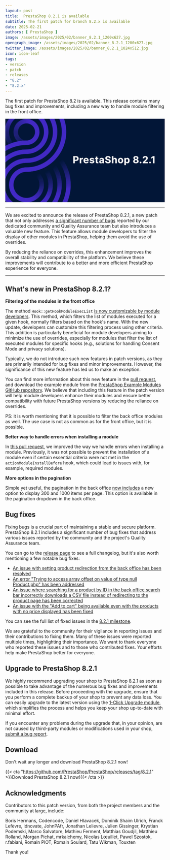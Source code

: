 ```yaml
---
layout: post
title:  PrestaShop 8.2.1 is available
subtitle: The first patch for branch 8.2.x is available
date: 2025-02-21
authors: [ PrestaShop ]
image: /assets/images/2025/02/banner_8.2.1_1200x627.jpg
opengraph_image: /assets/images/2025/02/banner_8.2.1_1200x627.jpg
twitter_image: /assets/images/2025/02/banner_8.2.1_1024x512.jpg
icon: icon-leaf
tags:
- version
- patch
- releases
- "8.2"
- "8.2.x"
---
```


The first patch for PrestaShop 8.2 is available. This release contains many bug fixes and improvements, including a new way to handle module filtering in the front office.

![PrestaShop 8.2.1 is available!](/assets/images/2025/02/banner_8.2.1_1200x627.jpg)

<hr>

We are excited to announce the release of PrestaShop 8.2.1, a new patch that not only addresses [a significant number of bugs](https://github.com/PrestaShop/PrestaShop/pulls?q=is%3Apr+is%3Amerged+milestone%3A8.2.1+label%3A%22Bug+fix%22+-label%3A%22E2E+Tests%22+) reported by our dedicated community and Quality Assurance team but also introduces a valuable new feature. This feature allows module developers to filter the display of other modules in PrestaShop, helping them avoid the use of overrides.

By reducing the reliance on overrides, this enhancement improves the overall stability and compatibility of the platform. We believe these improvements will contribute to a better and more efficient PrestaShop experience for everyone.

<hr>

## What's new in PrestaShop 8.2.1?

**Filtering of the modules in the front office**

The method `Hook::getHookModuleExecList` [is now customizable by module developers](https://github.com/PrestaShop/PrestaShop/pull/37125). This method, which filters the list of modules executed for a given hook, normally filters based on the hook's name. With the new update, developers can customize this filtering process using other criteria. This addition is particularly beneficial for module developers aiming to minimize the use of overrides, especially for modules that filter the list of executed modules for specific hooks (e.g., solutions for handling Consent Mode and privacy solutions).

Typically, we do not introduce such new features in patch versions, as they are primarily intended for bug fixes and minor improvements. However, the significance of this new feature has led us to make an exception.

You can find more information about this new feature in the [pull request](https://github.com/PrestaShop/PrestaShop/pull/37125/), and download the example module from the [PrestaShop Example Modules GitHub repository](https://github.com/PrestaShop/example-modules/demofiltermodules). We believe that including this feature in the patch version will help module developers enhance their modules and ensure better compatibility with future PrestaShop versions by reducing the reliance on overrides.

PS: it is worth mentioning that it is possible to filter the back office modules as well. The use case is not as common as for the front office, but it is possible.

**Better way to handle errors when installing a module**

In [this pull request](https://github.com/PrestaShop/PrestaShop/pull/36612/), we improved the way we handle errors when installing a module. Previously, it was not possible to prevent the installation of a module even if certain essential criteria were not met in the `actionModuleInstallBefore` hook, which could lead to issues with, for example, required modules.

**More options in the pagination**

Simple yet useful, the pagination in the back office [now includes](https://github.com/PrestaShop/PrestaShop/pull/37373) a new option to display 300 and 1000 items per page. This option is available in the pagination dropdown in the back office.

## Bug fixes

Fixing bugs is a crucial part of maintaining a stable and secure platform. PrestaShop 8.2.1 includes a significant number of bug fixes that address various issues reported by the community and the project's Quality Assurance team.

You can go to the [release page](https://github.com/PrestaShop/PrestaShop/releases/tag/8.2.1) to see a full changelog, but it's also worth mentioning a few notable bug fixes:

- [An issue with setting product redirection from the back office has been resolved](https://github.com/PrestaShop/PrestaShop/pull/36505)
- [An error "Trying to access array offset on value of type null Product.php" has been addressed](https://github.com/PrestaShop/PrestaShop/pull/36807)
- [An issue where searching for a product by ID in the back office search bar incorrectly downloads a CSV file instead of redirecting to the product page has been corrected](https://github.com/PrestaShop/PrestaShop/pull/37869)
- [An issue with the "Add to cart" being available even with the products with no price displayed has been fixed](https://github.com/PrestaShop/PrestaShop/pull/37533)

You can see the full list of fixed issues in the [8.2.1 milestone](https://github.com/PrestaShop/PrestaShop/pulls?q=is%3Apr+is%3Amerged+milestone%3A8.2.1+label%3A%22Bug+fix%22+-label%3A%22Improvement%22).

We are grateful to the community for their vigilance in reporting issues and their contributions to fixing them. Many of these issues were reported multiple times, highlighting their importance. We want to thank everyone who reported these issues and to those who contributed fixes. Your efforts help make PrestaShop better for everyone.

## Upgrade to PrestaShop 8.2.1

We highly recommend upgrading your shop to PrestaShop 8.2.1 as soon as possible to take advantage of the numerous bug fixes and improvements included in this release. Before proceeding with the upgrade, ensure that you perform a complete backup of your shop to prevent any data loss. You can easily upgrade to the latest version using the [1-Click Upgrade module](https://github.com/PrestaShop/autoupgrade/releases/), which simplifies the process and helps you keep your shop up-to-date with minimal effort.

If you encounter any problems during the upgrade that, in your opinion, are not caused by third-party modules or modifications used in your shop, [submit a bug report](https://www.prestashop-project.org/get-involved/report-issues/).

## Download

Don't wait any longer and download PrestaShop 8.2.1 now!

{{< cta "https://github.com/PrestaShop/PrestaShop/releases/tag/8.2.1" >}}Download PrestaShop 8.2.1 now!{{< /cta >}}

## Acknowledgments

Contributors to this patch version, from both the project members and the community at large, include:

Boris Hermans, Codencode, Daniel Hlavacek, Dominik Shaim Ulrich, Franck Lefèvre, idnovate, JohnPAfr, Jonathan Lelievre, Julien Gissinger, Krystian Podemski, Marco Salvatore, Mathieu Ferment, Matthias Goudjil, Matthieu Rolland, Morgan Pichat, mrkalchemy, Nicolas Lœuillet, Pawel Szostok, r.fabiani, Romain PIOT, Romain Soulard, Tatu Wikman, Touxten

Thank you!
